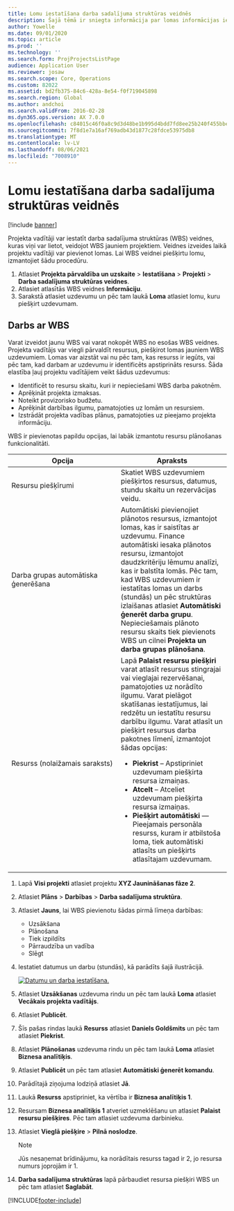 ```yaml
---
title: Lomu iestatīšana darba sadalījuma struktūras veidnēs
description: Šajā tēmā ir sniegta informācija par lomas informācijas iestatīšanu darba sadalījuma struktūras veidnēs.
author: Yowelle
ms.date: 09/01/2020
ms.topic: article
ms.prod: ''
ms.technology: ''
ms.search.form: ProjProjectsListPage
audience: Application User
ms.reviewer: josaw
ms.search.scope: Core, Operations
ms.custom: 82022
ms.assetid: bd2fb375-84c6-428a-8e54-f0f719045898
ms.search.region: Global
ms.author: andchoi
ms.search.validFrom: 2016-02-28
ms.dyn365.ops.version: AX 7.0.0
ms.openlocfilehash: c84015c46f0a8c9d3d48be1b995d4bdd7fd8ee25b240f455bbe2031f42adc0f5
ms.sourcegitcommit: 7f8d1e7a16af769adb43d1877c28fdce53975db8
ms.translationtype: MT
ms.contentlocale: lv-LV
ms.lasthandoff: 08/06/2021
ms.locfileid: "7008910"
---
```

# <a name="set-up-roles-on-work-breakdown-structure-templates"></a>Lomu iestatīšana darba sadalījuma struktūras veidnēs

[!include [banner](../includes/banner.md)]

Projekta vadītāji var iestatīt darba sadalījuma struktūras (WBS) veidnes, kuras viņi var lietot, veidojot WBS jauniem projektiem. Veidnes izveides laikā projektu vadītāji var pievienot lomas. Lai WBS veidnei piešķirtu lomu, izmantojiet šādu procedūru.

1. Atlasiet **Projekta pārvaldība un uzskaite** > **Iestatīšana** > **Projekti** > **Darba sadalījuma struktūras veidnes**.
2. Atlasiet atlasītās WBS veidnes **Informāciju**.
3. Sarakstā atlasiet uzdevumu un pēc tam laukā **Loma** atlasiet lomu, kuru piešķirt uzdevumam.

## <a name="work-with-a-wbs"></a>Darbs ar WBS

Varat izveidot jaunu WBS vai varat nokopēt WBS no esošas WBS veidnes. Projekta vadītājs var viegli pārvaldīt resursus, piešķirot lomas jauniem WBS uzdevumiem. Lomas var aizstāt vai nu pēc tam, kas resurss ir iegūts, vai pēc tam, kad darbam ar uzdevumu ir identificēts apstiprināts resurss. Šāda elastība ļauj projektu vadītājiem veikt šādus uzdevumus:

- Identificēt to resursu skaitu, kuri ir nepieciešami WBS darba pakotnēm.
- Aprēķināt projekta izmaksas.
- Noteikt provizorisko budžetu.
- Aprēķināt darbības ilgumu, pamatojoties uz lomām un resursiem.
- Izstrādāt projekta vadības plānus, pamatojoties uz pieejamo projekta informāciju.

WBS ir pievienotas papildu opcijas, lai labāk izmantotu resursu plānošanas funkcionalitāti.

<table>
<colgroup>
<col width="50%" />
<col width="50%" />
</colgroup>
<thead>
<tr class="header">
<th>Opcija</th>
<th>Apraksts</th>
</tr>
</thead>
<tbody>
<tr class="odd">
<td>Resursu piešķīrumi</td>
<td>Skatiet WBS uzdevumiem piešķirtos resursus, datumus, stundu skaitu un rezervācijas veidu.</td>
</tr>
<tr class="even">
<td>Darba grupas automātiska ģenerēšana</td>
<td>Automātiski pievienojiet plānotos resursus, izmantojot lomas, kas ir saistītas ar uzdevumu. Finance automātiski iesaka plānotos resursu, izmantojot daudzkritēriju lēmumu analīzi, kas ir balstīta lomās. Pēc tam, kad WBS uzdevumiem ir iestatītas lomas un darbs (stundās) un pēc struktūras izlaišanas atlasiet <strong>Automātiski ģenerēt darba grupu</strong>. Nepieciešamais plānoto resursu skaits tiek pievienots WBS un cilnei <strong>Projekta un darba grupas plānošana</strong>.</td>
</tr>
<tr class="odd">
<td>Resurss (nolaižamais saraksts)</td>
<td>Lapā <strong>Palaist resursu piešķiri</strong> varat atlasīt resursus stingrajai vai vieglajai rezervēšanai, pamatojoties uz norādīto ilgumu. Varat pielāgot skatīšanas iestatījumus, lai redzētu un iestatītu resursu darbību ilgumu. Varat atlasīt un piešķirt resursus darba pakotnes līmenī, izmantojot šādas opcijas:
<ul>
<li><strong>Piekrist</strong> – Apstipriniet uzdevumam piešķirta resursa izmaiņas.</li>
<li><strong>Atcelt</strong> – Atceliet uzdevumam piešķirta resursa izmaiņas.</li>
<li><strong>Piešķirt automātiski</strong> — Pieejamais personāla resurss, kuram ir atbilstoša loma, tiek automātiski atlasīts un piešķirts atlasītajam uzdevumam.</li>
</ul></td>
</tr>
</tbody>
</table>

1. Lapā **Visi projekti** atlasiet projektu **XYZ Jaunināšanas fāze 2**.
2. Atlasiet **Plāns** > **Darbības** > **Darba sadalījuma struktūra**.
3. Atlasiet **Jauns**, lai WBS pievienotu šādas pirmā līmeņa darbības:

    - Uzsākšana
    - Plānošana
    - Tiek izpildīts
    - Pārraudzība un vadība
    - Slēgt

4. Iestatiet datumus un darbu (stundās), kā parādīts šajā ilustrācijā.

    [![Datumu un darba iestatīšana.](./media/projectresourcing10.jpg)](./media/projectresourcing10.jpg)

5. Atlasiet **Uzsākšanas** uzdevuma rindu un pēc tam laukā **Loma** atlasiet **Vecākais projekta vadītājs**.
6. Atlasiet **Publicēt**.
7. Šīs pašas rindas laukā **Resurss** atlasiet **Daniels Goldšmits** un pēc tam atlasiet **Piekrist**.
8. Atlasiet **Plānošanas** uzdevuma rindu un pēc tam laukā **Loma** atlasiet **Biznesa analītiķis**.
9. Atlasiet **Publicēt** un pēc tam atlasiet **Automātiski ģenerēt komandu**.
10. Parādītajā ziņojuma lodziņā atlasiet **Jā**.
11. Laukā **Resurss** apstipriniet, ka vērtība ir **Biznesa analītiķis 1**.
12. Resursam **Biznesa analītiķis 1** atveriet uzmeklēšanu un atlasiet **Palaist resursu piešķires**. Pēc tam atlasiet uzdevuma darbinieku.
13. Atlasiet **Vieglā piešķire** &gt; **Pilnā noslodze**.

    > [!NOTE] 
    > Jūs nesaņemat brīdinājumu, ka norādītais resurss tagad ir 2, jo resursa numurs joprojām ir 1.

14. **Darba sadalījuma struktūras** lapā pārbaudiet resursa piešķiri WBS un pēc tam atlasiet **Saglabāt**.


[!INCLUDE[footer-include](../includes/footer-banner.md)]